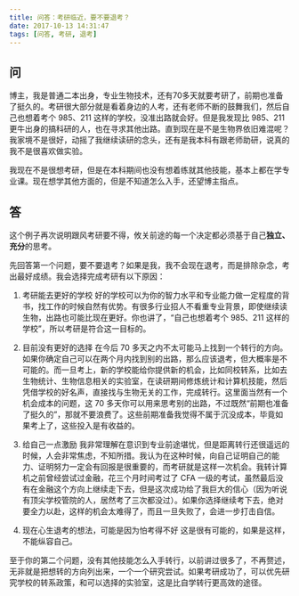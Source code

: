 ```yaml
---
title: 问答：考研临近，要不要退考？
date: 2017-10-13 14:31:47
tags: [问答, 考研, 退考]
---
```


## 问
博主，我是普通二本出身，专业生物技术，还有70多天就要考研了，前期也准备了挺久的。考研很大部分就是看着身边的人考，还有老师不断的鼓舞我们，然后自己也想着考个 985、211 这样的学校，没准出路就会好。但是我发现比 985、211 更牛出身的搞科研的人，也在寻求其他出路。直到现在是不是生物界依旧难混呢？我家境不是很好，动摇了我继续读研的念头，还有是我本科有跟老师助研，说真的我不是很喜欢做实验。

我现在不是很想考研，但是在本科期间也没有想着练就其他技能，基本上都在学专业课。现在想学其他方面的，但是不知道怎么入手，还望博主指点。

## 答
这个例子再次说明跟风考研要不得，攸关前途的每一个决定都必须基于自己**独立、充分**的思考。

先回答第一个问题，要不要退考？如果是我，我不会现在退考，而是排除杂念，考出最好成绩。我会选择完成考研有以下原因：

1. 考研能去更好的学校
好的学校可以为你的智力水平和专业能力做一定程度的背书，找工作的时候自然有优势。有很多行业招人不看重专业背景，即使继续读生物，出路也可能比现在更好。你也讲了，“自己也想着考个 985、211 这样的学校”，所以考研是符合这一目标的。

2. 目前没有更好的选择
在今后 70 多天之内不太可能马上找到一个转行的方向。如果你确定自己可以在两个月内找到别的出路，那么应该退考，但大概率是不可能的。而一旦考上，新的学校能给你提供新的机会，比如同校转系，比如去生物统计、生物信息相关的实验室，在读研期间修炼统计和计算机技能，然后凭借学校的好名声，直接找与生物无关的工作，完成转行。这里面当然有一个机会成本的问题，这 70 多天你可以用来思考别的出路，不过既然“前期也准备了挺久的”，那就不要浪费了。这些前期准备我觉得不属于沉没成本，毕竟如果考上了，这些投入是有收益的。

3. 给自己一点激励
我非常理解在意识到专业前途堪忧，但是距离转行还很遥远的时候，人会非常焦虑，不知所措。我认为在这种时候，向自己证明自己的能力、证明努力一定会有回报是很重要的，而考研就是这样一次机会。我转计算机之前曾经尝试过金融，花三个月时间考过了 CFA 一级的考试，虽然最后没有在金融这个方向上继续走下去，但是这次成功给了我巨大的信心（因为听说有顶尖学校管院的人，居然考了三次都没过）。如果你选择继续考下去，绝对要全力以赴，这样的机会太难得了，而且一旦失败了，会进一步打击自信。

4. 现在心生退考的想法，可能是因为怕考得不好
这是很有可能的，如果是这样，不能纵容自己。

至于你的第二个问题，没有其他技能怎么入手转行，以前讲过很多了，不再赘述，无非就是把想转的方向列出来，一个一个研究尝试。如果考研成功了，可以优先研究学校的转系政策，和可以选择的实验室，这是比自学转行更高效的途径。
